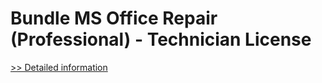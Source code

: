 # Bundle MS Office Repair (Professional) - Technician License
[>> Detailed information](https://secure.element5.com/esales/product.html?productid=300336790&affiliateid=200057808)